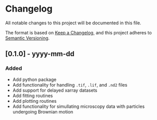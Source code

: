 # Changelog
All notable changes to this project will be documented in this file.

The format is based on [Keep a Changelog](https://keepachangelog.com/en/1.0.0/),
and this project adheres to [Semantic Versioning](https://semver.org/spec/v2.0.0.html).

## [0.1.0] - yyyy-mm-dd

### Added
- Add python package 
- Add functionality for handling `.tif`, `.lif`, and `.nd2` files
- Add support for delayed xarray datasets
- Add fitting routines
- Add plotting routines
- Add functionality for simullating microscopy data with particles undergoing Brownian motion
